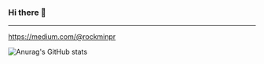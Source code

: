 ### Hi there 👋

<!--
<a href="버튼을 눌렀을 때 이동할 링크" target="_blank"><img src="https://img.shields.io/badge/뱃지레이블-배경색?style=뱃지모양&logo=로고&logoColor=로고색상"/></a>
-->


* * *


https://medium.com/@rockminpr


![Anurag's GitHub stats](https://github-readme-stats.vercel.app/api?username=devrokket&show_icons=true&theme=radical)

